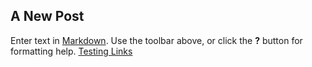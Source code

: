 ## A New Post

Enter text in [Markdown](http://daringfireball.net/projects/markdown/). Use the toolbar above, or click the **?** button for formatting help.
[Testing Links](http://example.com "Test")